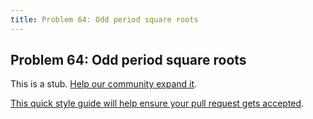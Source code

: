 ```yaml
---
title: Problem 64: Odd period square roots
---
```

## Problem 64: Odd period square roots

This is a stub. <a href='https://github.com/freecodecamp/guides/tree/master/src/pages/certifications/coding-interview-prep/project-euler/problem-64-odd-period-square-roots/index.md' target='_blank' rel='nofollow'>Help our community expand it</a>.

<a href='https://github.com/freecodecamp/guides/blob/master/README.md' target='_blank' rel='nofollow'>This quick style guide will help ensure your pull request gets accepted</a>.

<!-- The article goes here, in GitHub-flavored Markdown. Feel free to add YouTube videos, images, and CodePen/JSBin embeds  -->
